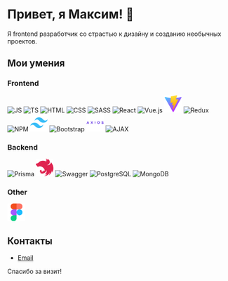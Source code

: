# Привет, я Максим! 👋

Я frontend разработчик со страстью к дизайну и созданию необычных проектов.

## Мои умения

### Frontend
<div>
  <img src="https://cdn.jsdelivr.net/gh/devicons/devicon/icons/javascript/javascript-original.svg" height="40" alt="JS" title="JavaScript" />
  <img src="https://cdn.jsdelivr.net/gh/devicons/devicon/icons/typescript/typescript-original.svg" height="40" alt="TS" title="TypeScript" />
  <img src="https://cdn.jsdelivr.net/gh/devicons/devicon/icons/html5/html5-original.svg" height="40" alt="HTML" title="HTML" />
  <img src="https://cdn.jsdelivr.net/gh/devicons/devicon/icons/css3/css3-original.svg" height="40" alt="CSS" title="CSS" />
  <img src="https://cdn.jsdelivr.net/gh/devicons/devicon/icons/sass/sass-original.svg" height="40" alt="SASS" title="SASS" />
  <img src="https://cdn.jsdelivr.net/gh/devicons/devicon/icons/react/react-original.svg" height="40" alt="React" title="React" />
  <img src="https://cdn.jsdelivr.net/gh/devicons/devicon/icons/vuejs/vuejs-original.svg" height="40" alt="Vue.js" title="Vue.js" />
  <img src="https://github.com/devicons/devicon/blob/v2.16.0/icons/vitejs/vitejs-original.svg" height="40" alt="Vite" title="Vite" />
  <img src="https://cdn.jsdelivr.net/gh/devicons/devicon/icons/redux/redux-original.svg" height="40" alt="Redux" title="Redux" />
  <img src="https://cdn.jsdelivr.net/gh/devicons/devicon/icons/npm/npm-original-wordmark.svg" height="40" alt="NPM" title="NPM" />
  <img src="https://github.com/devicons/devicon/blob/v2.16.0/icons/tailwindcss/tailwindcss-original.svg" height="40" alt="Tailwind" title="Tailwind" />
  <img src="https://cdn.jsdelivr.net/gh/devicons/devicon/icons/bootstrap/bootstrap-original.svg" height="40" alt="Bootstrap" title="Bootstrap" />
  <img src="https://github.com/devicons/devicon/blob/v2.16.0/icons/axios/axios-plain-wordmark.svg" height="40" alt="Axios" title="Axios" />
  <img src="https://cdn.jsdelivr.net/gh/devicons/devicon/icons/jquery/jquery-original.svg" height="40" alt="AJAX" title="AJAX" />
</div>

### Backend
<div>
  <img src="https://cdn.jsdelivr.net/gh/devicons/devicon/icons/prisma/prisma-original.svg" height="40" alt="Prisma" title="Prisma" />
  <img src="https://github.com/devicons/devicon/blob/v2.16.0/icons/nestjs/nestjs-original.svg" height="40" alt="Nest.js" title="Nest.js" />
  <img src="https://cdn.jsdelivr.net/gh/devicons/devicon/icons/swagger/swagger-original.svg" height="40" alt="Swagger" title="Swagger" />
  <img src="https://cdn.jsdelivr.net/gh/devicons/devicon/icons/postgresql/postgresql-original.svg" height="40" alt="PostgreSQL" title="PostgreSQL" />
  <img src="https://cdn.jsdelivr.net/gh/devicons/devicon/icons/mongodb/mongodb-original.svg" height="40" alt="MongoDB" title="MongoDB" />
</div>

### Other
<div>
  <img src="https://github.com/devicons/devicon/blob/v2.16.0/icons/figma/figma-original.svg" height="40" alt="Figma" title="Figma" />
</div>
  
## Контакты

- [Email](maxnes332@yandex.ru)

Спасибо за визит!
